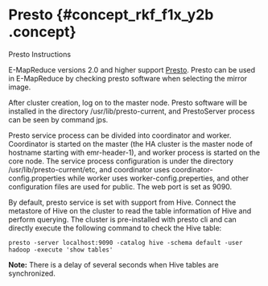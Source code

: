 # Presto {#concept_rkf_f1x_y2b .concept}

Presto Instructions

E-MapReduce versions 2.0 and higher support [Presto](https://prestodb.io/). Presto can be used in E-MapReduce by checking presto software when selecting the mirror image.

After cluster creation, log on to the master node. Presto software will be installed in the directory /usr/lib/presto-current, and PrestoServer process can be seen by command jps.

Presto service process can be divided into coordinator and worker. Coordinator is started on the master \(the HA cluster is the master node of hostname starting with emr-header-1\), and worker process is started on the core node. The service process configuration is under the directory /usr/lib/presto-current/etc, and coordinator uses coordinator-config.properties while worker uses worker-config.preperties, and other configuration files are used for public. The web port is set as 9090.

By default, presto service is set with support from Hive. Connect the metastore of Hive on the cluster to read the table information of Hive and perform querying. The cluster is pre-installed with presto cli and can directly execute the following command to check the Hive table:

```
presto -server localhost:9090 -catalog hive -schema default -user hadoop -execute 'show tables'
```

**Note:** There is a delay of several seconds when Hive tables are synchronized.

